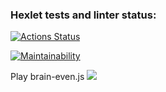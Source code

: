 ### Hexlet tests and linter status:
[![Actions Status](https://github.com/k22kot/frontend-project-44/actions/workflows/hexlet-check.yml/badge.svg)](https://github.com/k22kot/frontend-project-44/actions)

[![Maintainability](https://api.codeclimate.com/v1/badges/5a1a0c8d61042abb3818/maintainability)](https://codeclimate.com/github/k22kot/frontend-project-44/maintainability)

Play brain-even.js
<a href="https://asciinema.org/a/IIqy0syaFoxQnbmfXB4Uiu9n3" target="_blank"><img src="https://asciinema.org/a/IIqy0syaFoxQnbmfXB4Uiu9n3.svg" /></a>

